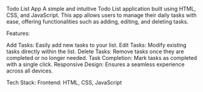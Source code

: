 Todo List App
A simple and intuitive Todo List application built using HTML, CSS, and JavaScript. This app allows users to manage their daily tasks with ease, offering functionalities such as adding, editing, and deleting tasks.

Features:

Add Tasks: Easily add new tasks to your list.
Edit Tasks: Modify existing tasks directly within the list.
Delete Tasks: Remove tasks once they are completed or no longer needed.
Task Completion: Mark tasks as completed with a single click.
Responsive Design: Ensures a seamless experience across all devices.

Tech Stack:
Frontend: HTML, CSS, JavaScript
